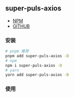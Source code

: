 ## super-puls-axios

* [NPM](https://www.npmjs.com/package/super-puls-axios)
* [GITHUB](https://github.com/itmanyong/super-puls-axios)

### 安装

```bash
# pnpm 推荐
pnpm add super-puls-axios -D
# npm
npm i super-puls-axios -D
# yarn
yarn add super-puls-axios -D
```

### 使用